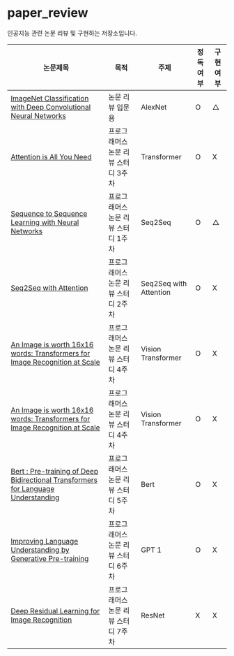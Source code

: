 # paper_review
인공지능 관련 논문 리뷰 및 구현하는 저장소입니다.


|논문제목|목적|주제|정독여부|구현 여부|
|------|---|---|---|---|
|[ImageNet Classification with Deep Convolutional Neural Networks](https://proceedings.neurips.cc/paper_files/paper/2012/file/c399862d3b9d6b76c8436e924a68c45b-Paper.pdf)|논문 리뷰 입문용|AlexNet|O|△|
|[Attention is All You Need](https://arxiv.org/abs/1706.03762)|프로그래머스 논문 리뷰 스터디 3주차|Transformer|O|X|
|[Sequence to Sequence Learning with Neural Networks](https://arxiv.org/abs/1409.3215)|프로그래머스 논문 리뷰 스터디 1주차|Seq2Seq|O|△|  
|[Seq2Seq with Attention](https://arxiv.org/pdf/1508.04025.pdf)|프로그래머스 논문 리뷰 스터디 2주차|Seq2Seq with Attention|O|X|
|[An Image is worth 16x16 words: Transformers for Image Recognition at Scale](https://arxiv.org/pdf/2010.11929.pdf)|프로그래머스 논문 리뷰 스터디 4주차|Vision Transformer|O|X|
|[An Image is worth 16x16 words: Transformers for Image Recognition at Scale](https://arxiv.org/pdf/2010.11929.pdf)|프로그래머스 논문 리뷰 스터디 4주차|Vision Transformer|O|X|
|[Bert : Pre-training of Deep Bidirectional Transformers for Language Understanding](https://arxiv.org/pdf/1810.04805.pdf)|프로그래머스 논문 리뷰 스터디 5주차|Bert|O|X|
|[Improving Language Understanding by Generative Pre-training](https://www.cs.ubc.ca/~amuham01/LING530/papers/radford2018improving.pdf)|프로그래머스 논문 리뷰 스터디 6주차|GPT 1|O|X|
|[Deep Residual Learning for Image Recognition](https://arxiv.org/pdf/1512.03385.pdf)|프로그래머스 논문 리뷰 스터디 7주차|ResNet|X|X|